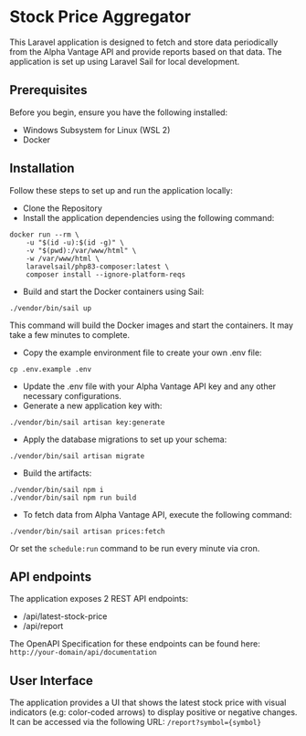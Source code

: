 # Stock Price Aggregator

This Laravel application is designed to fetch and store data periodically from the Alpha Vantage API
and provide reports based on that data. The application is set up using Laravel Sail for local development.

## Prerequisites

Before you begin, ensure you have the following installed:
- Windows Subsystem for Linux (WSL 2)
- Docker
## Installation

Follow these steps to set up and run the application locally:
- Clone the Repository
- Install the application dependencies using the following command:
```shell
docker run --rm \
    -u "$(id -u):$(id -g)" \
    -v "$(pwd):/var/www/html" \
    -w /var/www/html \
    laravelsail/php83-composer:latest \
    composer install --ignore-platform-reqs
```

- Build and start the Docker containers using Sail:
```shell
./vendor/bin/sail up
```

This command will build the Docker images and start the containers. It may take a few minutes to complete.
- Copy the example environment file to create your own .env file:
```shell
cp .env.example .env
```

- Update the .env file with your Alpha Vantage API key and any other necessary configurations.
- Generate a new application key with:
```shell
./vendor/bin/sail artisan key:generate
```

- Apply the database migrations to set up your schema:
```shell
./vendor/bin/sail artisan migrate
```

- Build the artifacts:
```shell
./vendor/bin/sail npm i
./vendor/bin/sail npm run build
```

- To fetch data from Alpha Vantage API, execute the following command:
```shell
./vendor/bin/sail artisan prices:fetch
```
Or set the `schedule:run` command to be run every minute via cron.

## API endpoints

The application exposes 2 REST API endpoints:
- /api/latest-stock-price
- /api/report

The OpenAPI Specification for these endpoints can be found here: `http://your-domain/api/documentation`

## User Interface

The application provides a UI that shows the latest stock price with visual indicators (e.g: color-coded arrows)
to display positive or negative changes. It can be accessed via the following URL: `/report?symbol={symbol}`
